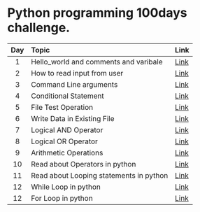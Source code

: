 Python programming 100days challenge.
======		

| Day | Topic            | Link   |
|:-----:|:----------------|:--------------------|
|1  | Hello_world and comments and varibale     |<a href="https://github.com/raj1997/100days-of-coding/tree/master/Python/Day-1">Link</a>  |
|2  | How to read input from user               | <a href="https://github.com/raj1997/100days-of-coding/tree/master/Python/Day-2">Link</a>  |
|3  | Command Line arguments                    | <a href="https://github.com/raj1997/100days-of-coding/tree/master/Python/Day-3">Link</a>  |
|4  | Conditional Statement                     | <a href="https://github.com/raj1997/100days-of-coding/tree/master/Python/Day-4">Link</a>  |
|5  | File Test Operation                       | <a href="https://github.com/raj1997/100days-of-coding/tree/master/Python/Day-5">Link</a>  |
|6  | Write Data in Existing File               | <a href="https://github.com/raj1997/100days-of-coding/tree/master/Python/Day-6">Link</a>  |
|7  | Logical AND Operator                      | <a href="https://github.com/raj1997/100days-of-coding/tree/master/Python/Day-7">Link</a>  |
|8  | Logical OR Operator                       | <a href="https://github.com/raj1997/100days-of-coding/tree/master/Python/Day-8">Link</a>  |
|9  | Arithmetic Operations                     | <a href="https://github.com/raj1997/100days-of-coding/tree/master/Python/Day-9">Link</a>  |
|10 | Read about Operators in python            | <a href="">Link</a>  |
|11 | Read about Looping statements in python   | <a href="">Link</a>  |
|12 | While Loop in python                      | <a href="https://github.com/raj1997/100days-of-coding/tree/master/Python/Day-12">Link</a>  |
|12 | For Loop in python                      | <a href="https://github.com/raj1997/100days-of-coding/tree/master/Python/Day-13">Link</a>  |
